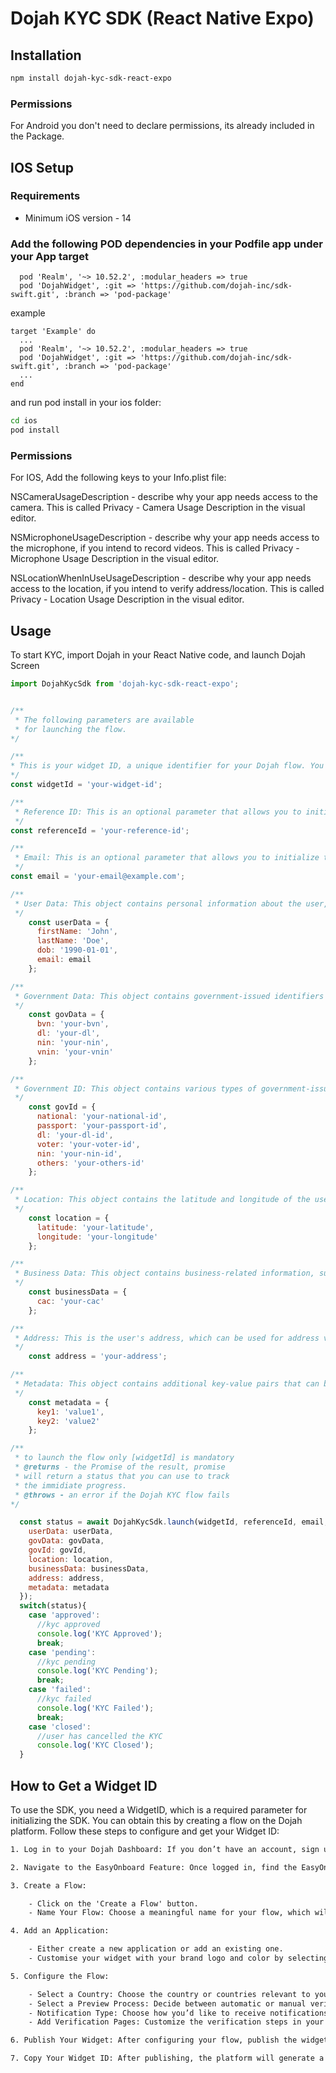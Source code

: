 # Dojah KYC SDK (React Native Expo)

## Installation

```sh
npm install dojah-kyc-sdk-react-expo
```

### Permissions

For Android you don't need to declare permissions, its already included in the Package.

## IOS Setup

### Requirements

* Minimum iOS version - 14

### Add the following POD dependencies in your Podfile app under your App target

```
  pod 'Realm', '~> 10.52.2', :modular_headers => true
  pod 'DojahWidget', :git => 'https://github.com/dojah-inc/sdk-swift.git', :branch => 'pod-package'
```

example

```
target 'Example' do
  ...
  pod 'Realm', '~> 10.52.2', :modular_headers => true
  pod 'DojahWidget', :git => 'https://github.com/dojah-inc/sdk-swift.git', :branch => 'pod-package'
  ...
end
```

and run pod install in your ios folder:

```sh
cd ios
pod install
```

### Permissions

For IOS, Add the following keys to your Info.plist file:

NSCameraUsageDescription - describe why your app needs access to the camera. This is called
Privacy - Camera Usage Description in the visual editor.

NSMicrophoneUsageDescription - describe why your app needs access to the microphone, if you intend
to record videos. This is called Privacy - Microphone Usage Description in the visual editor.

NSLocationWhenInUseUsageDescription - describe why your app needs access to the location, if you
intend to verify address/location. This is called Privacy - Location Usage Description in the visual
editor.

## Usage

To start KYC, import Dojah in your React Native code, and launch Dojah Screen

```js
import DojahKycSdk from 'dojah-kyc-sdk-react-expo';


/** 
 * The following parameters are available 
 * for launching the flow.
*/

/**
* This is your widget ID, a unique identifier for your Dojah flow. You can find it in your Dojah Dashboard after creating and publishing a flow. Replace `'your-widget-id'` with the actual widget ID from your dashboard.
*/
const widgetId = 'your-widget-id';

/**
 * Reference ID: This is an optional parameter that allows you to initialize the SDK for an ongoing verification process.
 */
const referenceId = 'your-reference-id';

/**
 * Email: This is an optional parameter that allows you to initialize the SDK with the user's email address.
 */
const email = 'your-email@example.com';

/**
 * User Data: This object contains personal information about the user, such as their first name, last name, date of birth, and email.
 */
    const userData = {
      firstName: 'John',
      lastName: 'Doe',
      dob: '1990-01-01',
      email: email
    };

/**
 * Government Data: This object contains government-issued identifiers such as BVN, driver's license, NIN, and voter ID.
 */
    const govData = {
      bvn: 'your-bvn',
      dl: 'your-dl',
      nin: 'your-nin',
      vnin: 'your-vnin'
    };

/**
 * Government ID: This object contains various types of government-issued IDs, such as national ID, passport, driver's license, voter ID, and others.
 */
    const govId = {
      national: 'your-national-id',
      passport: 'your-passport-id',
      dl: 'your-dl-id',
      voter: 'your-voter-id',
      nin: 'your-nin-id',
      others: 'your-others-id'
    };

/**
 * Location: This object contains the latitude and longitude of the user's location, which can be used for address verification.
 */
    const location = {
      latitude: 'your-latitude',
      longitude: 'your-longitude'
    };

/**
 * Business Data: This object contains business-related information, such as the CAC (Corporate Affairs Commission) registration number.
 */
    const businessData = {
      cac: 'your-cac'
    };

/**
 * Address: This is the user's address, which can be used for address verification.
 */
    const address = 'your-address';

/**
 * Metadata: This object contains additional key-value pairs that can be used to pass custom data to the SDK.
 */
    const metadata = {
      key1: 'value1',
      key2: 'value2'
    };

/** 
 * to launch the flow only [widgetId] is mandatory  
 * @returns - the Promise of the result, promise
 * will return a status that you can use to track 
 * the immidiate progress. 
 * @throws - an error if the Dojah KYC flow fails
*/

  const status = await DojahKycSdk.launch(widgetId, referenceId, email, {
    userData: userData,
    govData: govData,
    govId: govId,
    location: location,
    businessData: businessData,
    address: address,
    metadata: metadata
  });
  switch(status){
    case 'approved':
      //kyc approved
      console.log('KYC Approved');
      break;
    case 'pending':
      //kyc pending
      console.log('KYC Pending');
      break;
    case 'failed':
      //kyc failed
      console.log('KYC Failed');
      break;
    case 'closed':
      //user has cancelled the KYC
      console.log('KYC Closed');
  }
```

## How to Get a Widget ID
To use the SDK, you need a WidgetID, which is a required parameter for initializing the SDK. You can obtain this by creating a flow on the Dojah platform. Follow these steps to configure and get your Widget ID:

```txt
1. Log in to your Dojah Dashboard: If you don’t have an account, sign up on the Dojah platform.

2. Navigate to the EasyOnboard Feature: Once logged in, find the EasyOnboard section on your dashboard.

3. Create a Flow:

    - Click on the 'Create a Flow' button.
    - Name Your Flow: Choose a meaningful name for your flow, which will help you identify it later.

4. Add an Application:

    - Either create a new application or add an existing one.
    - Customise your widget with your brand logo and color by selecting an application.

5. Configure the Flow:

    - Select a Country: Choose the country or countries relevant to your verification process.
    - Select a Preview Process: Decide between automatic or manual verification.
    - Notification Type: Choose how you’d like to receive notifications for updates (email, SMS, etc.).
    - Add Verification Pages: Customize the verification steps in your flow (e.g., ID verification, address verification, etc.).

6. Publish Your Widget: After configuring your flow, publish the widget. Once published, your flow is live.

7. Copy Your Widget ID: After publishing, the platform will generate a Widget ID. Copy this Widget ID as you will need it to initialize the SDK as stated above.
```

